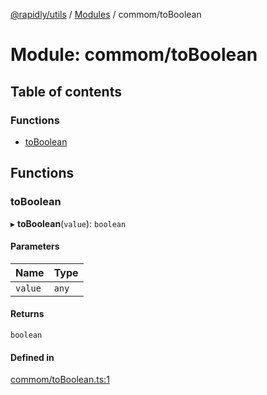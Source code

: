 [@rapidly/utils](../README.md) / [Modules](../modules.md) / commom/toBoolean

# Module: commom/toBoolean

## Table of contents

### Functions

- [toBoolean](commom_toBoolean.md#toboolean)

## Functions

### toBoolean

▸ **toBoolean**(`value`): `boolean`

#### Parameters

| Name | Type |
| :------ | :------ |
| `value` | `any` |

#### Returns

`boolean`

#### Defined in

[commom/toBoolean.ts:1](https://github.com/canguser/rapidly-utils/blob/2ba56f7/main/commom/toBoolean.ts#L1)
